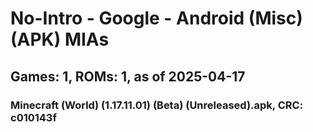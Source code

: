 # No-Intro - Google - Android (Misc) (APK) MIAs
## Games: 1, ROMs: 1, as of 2025-04-17

### Minecraft (World) (1.17.11.01) (Beta) (Unreleased).apk, CRC: c010143f
